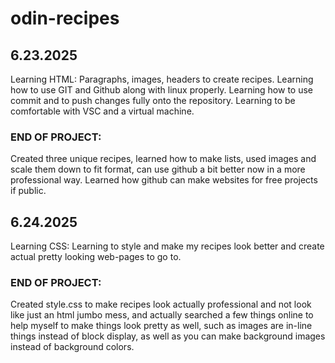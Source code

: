 # odin-recipes
<h2>6.23.2025</h2>
    Learning HTML:
        Paragraphs, images, headers to create recipes.
    Learning how to use GIT and Github along with linux properly.
    Learning how to use commit and to push changes fully onto the repository.
    Learning to be comfortable with VSC and a virtual machine.
<h3>END OF PROJECT:</h3> Created three unique recipes, learned how to make lists, used images and scale them down to fit format, can use github a bit better now in a more professional way. Learned how github can make websites for free projects if public.
<h2>6.24.2025</h2>
    Learning CSS:
        Learning to style and make my recipes look better and create actual pretty looking web-pages to go to.
<h3>END OF PROJECT:</h3> 
Created style.css to make recipes look actually professional and not look like just an html jumbo mess, and actually searched a few things online to help myself to make things look pretty as well, such as images are in-line things instead of block display, as well as you can make background images instead of background colors.


